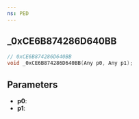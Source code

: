 ```yaml
---
ns: PED
---
```

## _0xCE6B874286D640BB

```c
// 0xCE6B874286D640BB
void _0xCE6B874286D640BB(Any p0, Any p1);
```

## Parameters
* **p0**:
* **p1**:
